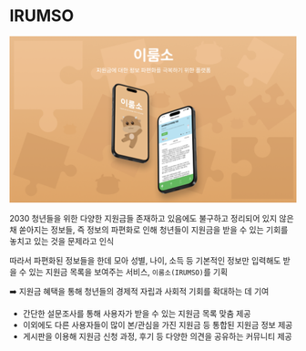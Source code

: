 # IRUMSO

![img.png](img.png)

2030 청년들을 위한 다양한 지원금들 존재하고 있음에도 불구하고
정리되어 있지 않은채 쏟아지는 정보들, 즉 정보의 파편화로 인해
청년들이 지원금을 받을 수 있는 기회를 놓치고 있는 것을 문제라고 인식

따라서 파편화된 정보들을 한데 모아 성별, 나이, 소득 등 기본적인 정보만 입력해도
받을 수 있는 지원금 목록을 보여주는 서비스, `이룸소(IRUMSO)`를 기획

➡️ 지원금 혜택을 통해 청년들의 경제적 자립과 사회적 기회를 확대하는 데 기여

- 간단한 설문조사를 통해 사용자가 받을 수 있는 지원금 목록 맞춤 제공
- 이외에도 다른 사용자들이 많이 본/관심을 가진 지원금 등 통합된 지원금 정보 제공
- 게시판을 이용해 지원금 신청 과정, 후기 등 다양한 의견을 공유하는 커뮤니티 제공


